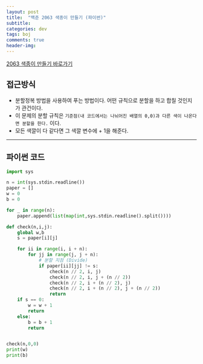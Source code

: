 ```yaml
---
layout: post
title:  "백준 2063 색종이 만들기 (파이썬)"
subtitle:   
categories: dev
tags: boj
comments: true
header-img: 
---
```


[2063 색종이 만들기 바로가기](https://www.acmicpc.net/problem/2063)   
    

## 접근방식
- 분할정복 방법을 사용하여 푸는 방법이다. 어떤 규칙으로 분할을 하고 합칠 것인지가 관건이다.  
- 이 문제의 분할 규칙은 `기준점(내 코드에서는 나뉘어진 배열의 0,0)과 다른 색이 나온다면 분할을 한다.` 이다.  
- 모든 색깔이 다 같다면 그 색깔 변수에 + 1을 해준다.    

---

## 파이썬 코드
```python
import sys

n = int(sys.stdin.readline())
paper = []
w = 0
b = 0

for _ in range(n):
    paper.append(list(map(int,sys.stdin.readline().split())))

def check(n,i,j):
    global w,b
    s = paper[i][j]

    for ii in range(i, i + n):
        for jj in range(j, j + n):
            # 분할 지점 (Divide)
            if paper[ii][jj] != s:
                check(n // 2, i, j)
                check(n // 2, i, j + (n // 2))
                check(n // 2, i + (n // 2), j)
                check(n // 2, i + (n // 2), j + (n // 2))
                return
    if s == 0:
        w = w + 1
        return
    else:
        b = b + 1
        return


check(n,0,0)
print(w)
print(b)


```
